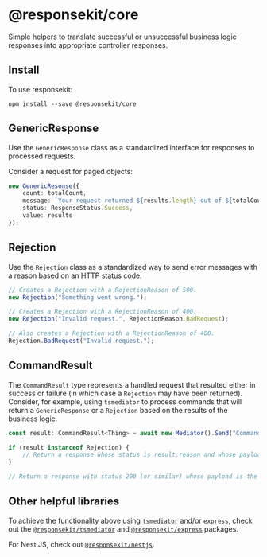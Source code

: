 # @responsekit/core
Simple helpers to translate successful or unsuccessful business logic responses into appropriate controller responses.

## Install
To use responsekit:

```
npm install --save @responsekit/core
```

## GenericResponse
Use the `GenericResponse` class as a standardized interface for responses to processed requests.

Consider a request for paged objects:

```ts
new GenericResonse({
    count: totalCount,
    message: `Your request returned ${results.length} out of ${totalCount} results.`,
    status: ResponseStatus.Success,
    value: results
});
```

## Rejection
Use the `Rejection` class as a standardized way to send error messages with a reason based on an HTTP status code.

```ts
// Creates a Rejection with a RejectionReason of 500.
new Rejection("Something went wrong.");

// Creates a Rejection with a RejectionReason of 400.
new Rejection("Invalid request.", RejectionReason.BadRequest);

// Also creates a Rejection with a RejectionReason of 400.
Rejection.BadRequest("Invalid request.");
```

## CommandResult
The `CommandResult` type represents a handled request that resulted either in success or failure (in which case a `Rejection` may have been returned). Consider, for example, using `tsmediator` to process commands that will return a `GenericResponse` or a `Rejection` based on the results of the business logic.

```ts
const result: CommandResult<Thing> = await new Mediator().Send("CommandHandler", command);

if (result instanceof Rejection) {
    // Return a response whose status is result.reason and whose payload contains result.message.
}

// Return a response with status 200 (or similar) whose payload is the GenericResponse that is the result.
```

## Other helpful libraries
To achieve the functionality above using `tsmediator` and/or `express`, check out the [`@responsekit/tsmediator`](https://github.com/IRCraziestTaxi/responsekit-tsmediator) and [`@responsekit/express`](https://github.com/IRCraziestTaxi/responsekit-express) packages.

For Nest.JS, check out [`@responsekit/nestjs`](https://github.com/IRCraziestTaxi/responsekit-nestjs).